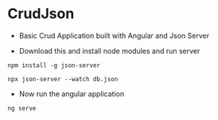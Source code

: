 # CrudJson

- Basic Crud Application built with Angular and Json Server

- Download this and install node modules and run server 


```
npm install -g json-server
```

```
npx json-server --watch db.json
```

- Now run the angular application

```
ng serve
```